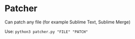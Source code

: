 # Patcher
Can patch any file (for example Sublime Text, Sublime Merge)

Use:
`python3 patcher.py "FILE" "PATCH"`
